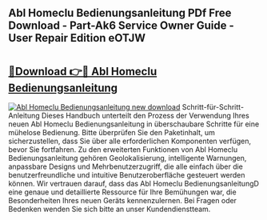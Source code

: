 ## Abl Homeclu Bedienungsanleitung PDf Free Download - Part-Ak6 Service Owner Guide - User Repair Edition eOTJW

# <h2><a href="http://df558tx.blite.top/?on=Abl+Homeclu+Bedienungsanleitung">🔗Download 👉🔴 Abl Homeclu Bedienungsanleitung</a></h2>

[![Abl Homeclu Bedienungsanleitung new download](https://i.imgur.com/lujVjoI.png)](http://df558tx.blite.top/?on=Abl+Homeclu+Bedienungsanleitung)
Schritt-für-Schritt-Anleitung Dieses Handbuch unterteilt den Prozess der Verwendung Ihres neuen Abl Homeclu Bedienungsanleitung in überschaubare Schritte für eine mühelose Bedienung. Bitte überprüfen Sie den Paketinhalt, um sicherzustellen, dass Sie über alle erforderlichen Komponenten verfügen, bevor Sie fortfahren. Zu den erweiterten Funktionen von Abl Homeclu Bedienungsanleitung gehören Geolokalisierung, intelligente Warnungen, anpassbare Designs und Mehrbenutzerzugriff, die alle einfach über die benutzerfreundliche und intuitive Benutzeroberfläche gesteuert werden können. Wir vertrauen darauf, dass das Abl Homeclu BedienungsanleitungD eine genaue und detaillierte Ressource für Ihre Bemühungen war, die Besonderheiten Ihres neuen Geräts kennenzulernen. Bei Fragen oder Bedenken wenden Sie sich bitte an unser Kundendienstteam.
